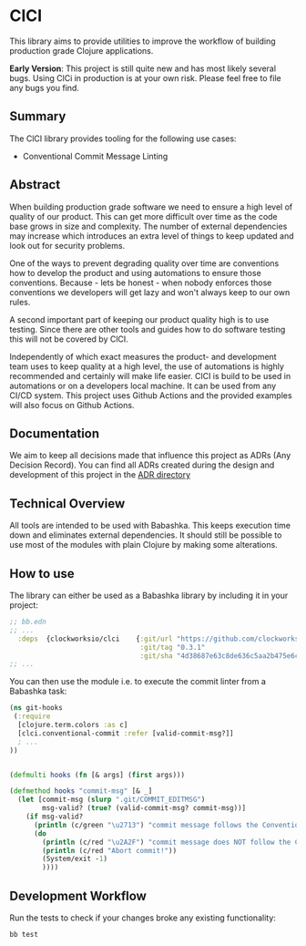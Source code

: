 # ClCI

This library aims to provide utilities to improve the workflow of building production grade Clojure applications.

**Early Version**: This project is still quite new and has most likely several bugs. Using ClCi in production is at your own risk. Please feel free to file any bugs you find.

## Summary

The ClCI library provides tooling for the following use cases:

- Conventional Commit Message Linting

## Abstract

When building production grade software we need to ensure a high level of quality of our product. This can get more difficult over time as the code base grows in size and complexity. The number of external dependencies may increase which introduces an extra level of things to keep updated and look out for security problems. 

One of the ways to prevent degrading quality over time are conventions how to develop the product and using automations to ensure those conventions. Because - lets be honest - when nobody enforces those conventions we developers will get lazy and won't always keep to our own rules.

A second important part of keeping our product quality high is to use testing. Since there are other tools and guides how to do software testing this will not be covered by ClCI.

Independently of which exact measures the product- and development team uses to keep quality at a high level, the use of automations is highly recommended and certainly will make life easier. ClCI is build to be used in automations or on a developers local machine. It can be used from any CI/CD system. This project uses Github Actions and the provided examples will also focus on Github Actions.

## Documentation

We aim to keep all decisions made that influence this project as ADRs (Any Decision Record). You can find all ADRs created during the design and development of this project in the [ADR directory](./docs/adr/)

## Technical Overview

All tools are intended to be used with Babashka. This keeps execution time down and eliminates external dependencies. It should still be possible to use most of the modules with plain Clojure by making some alterations.

## How to use

The library can either be used as a Babashka library by including it in your project:

```clojure
;; bb.edn
;; ...
  :deps  {clockworksio/clci    {:git/url "https://github.com/clockworksio/clci"
                                :git/tag "0.3.1" 
                                :git/sha "4d38687e63c8de636c5aa2b475e6c337b9b9f4f1"}}
;; ...
```

You can then use the module i.e. to execute the commit linter from a Babashka task:
```clojure
(ns git-hooks
 (:require
  [clojure.term.colors :as c]
  [clci.conventional-commit :refer [valid-commit-msg?]]
  ; ...
))


(defmulti hooks (fn [& args] (first args)))

(defmethod hooks "commit-msg" [& _]
  (let [commit-msg (slurp ".git/COMMIT_EDITMSG")
        msg-valid? (true? (valid-commit-msg? commit-msg))]
    (if msg-valid?
      (println (c/green "\u2713") "commit message follows the Conventional Commit specification")
      (do
        (println (c/red "\u2A2F") "commit message does NOT follow the Conventional Commit specification")
        (println (c/red "Abort commit!"))
        (System/exit -1)
        ))))
```


## Development Workflow

Run the tests to check if your changes broke any existing functionality:
```sh
bb test
```